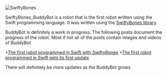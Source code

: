 ![SwiftyBones](https://github.com/hoffmanjon/SwiftyBones/raw/master/images/logo.png)

SwiftyBones_BuddyBot is a robot that is the first robot written using the Swift programming language.  It was written using the <a href="https://github.com/hoffmanjon/SwiftyBones">SwiftyBones library</a>

BuddyBot is definitely a work in progress. The following posts document the progress of the robot.  Most if not all of the posts contain images and videos of BuddyBot

+<a href="http://myroboticadventure.blogspot.com/2016/05/the-first-robot-programed-in-swift-with.html">The first robot programmed in Swift with SwiftyBones</a>
+<a href="http://myroboticadventure.blogspot.com/2016/05/the-first-robot-programmed-in-swift.html">The first robot programmed in Swift gets its first update</a>

There will definitely be more updates as the BuddyBot grows